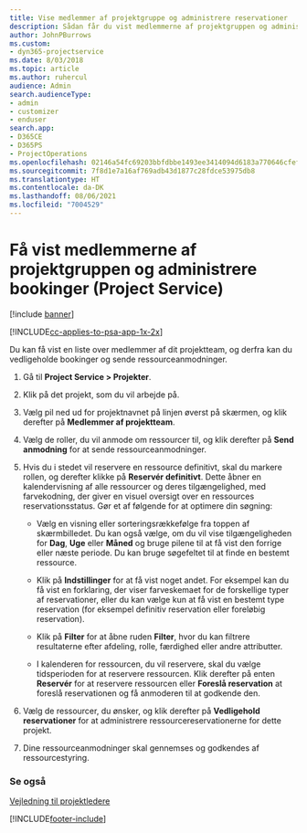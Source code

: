 ```yaml
---
title: Vise medlemmer af projektgruppe og administrere reservationer
description: Sådan får du vist medlemmerne af projektgruppen og administrerer bookinger i Project Service
author: JohnPBurrows
ms.custom:
- dyn365-projectservice
ms.date: 8/03/2018
ms.topic: article
ms.author: ruhercul
audience: Admin
search.audienceType:
- admin
- customizer
- enduser
search.app:
- D365CE
- D365PS
- ProjectOperations
ms.openlocfilehash: 02146a54fc69203bbfdbbe1493ee3414094d6183a770646cfefd908ea34e8f8f
ms.sourcegitcommit: 7f8d1e7a16af769adb43d1877c28fdce53975db8
ms.translationtype: HT
ms.contentlocale: da-DK
ms.lasthandoff: 08/06/2021
ms.locfileid: "7004529"
---
```

# <a name="view-project-team-members-and-manage-bookings-project-service"></a>Få vist medlemmerne af projektgruppen og administrere bookinger (Project Service)

[!include [banner](../includes/psa-now-project-operations.md)]

[!INCLUDE[cc-applies-to-psa-app-1x-2x](../includes/cc-applies-to-psa-app-1x-2x.md)]

Du kan få vist en liste over medlemmer af dit projektteam, og derfra kan du vedligeholde bookinger og sende ressourceanmodninger.  
  
1.  Gå til **Project Service > Projekter**.  
  
2.  Klik på det projekt, som du vil arbejde på.  
  
3.  Vælg pil ned ud for projektnavnet på linjen øverst på skærmen, og klik derefter på **Medlemmer af projektteam**.  
  
4.  Vælg de roller, du vil anmode om ressourcer til, og klik derefter på **Send anmodning** for at sende ressourceanmodninger.  
  
5.  Hvis du i stedet vil reservere en ressource definitivt, skal du markere rollen, og derefter klikke på **Reservér definitivt**. Dette åbner en kalendervisning af alle ressourcer og deres tilgængelighed, med farvekodning, der giver en visuel oversigt over en ressources reservationsstatus. Gør et af følgende for at optimere din søgning:  
  
    -   Vælg en visning eller sorteringsrækkefølge fra toppen af skærmbilledet. Du kan også vælge, om du vil vise tilgængeligheden for **Dag**, **Uge** eller **Måned** og bruge pilene til at få vist den forrige eller næste periode. Du kan bruge søgefeltet til at finde en bestemt ressource.  
  
    -   Klik på **Indstillinger** for at få vist noget andet. For eksempel kan du få vist en forklaring, der viser farveskemaet for de forskellige typer af reservationer, eller du kan vælge kun at få vist en bestemt type reservation (for eksempel definitiv reservation eller foreløbig reservation).  
  
    -   Klik på **Filter** for at åbne ruden **Filter**, hvor du kan filtrere resultaterne efter afdeling, rolle, færdighed eller andre attributter.  
  
    -   I kalenderen for ressourcen, du vil reservere, skal du vælge tidsperioden for at reservere ressourcen. Klik derefter på enten **Reservér** for at reservere ressourcen eller **Foreslå reservation** at foreslå reservationen og få anmoderen til at godkende den.  
  
6.  Vælg de ressourcer, du ønsker, og klik derefter på **Vedligehold reservationer** for at administrere ressourcereservationerne for dette projekt.  
  
7.  Dine ressourceanmodninger skal gennemses og godkendes af ressourcestyring.  
  
### <a name="see-also"></a>Se også  
 [Vejledning til projektledere](../psa/project-manager-guide.md)


[!INCLUDE[footer-include](../includes/footer-banner.md)]